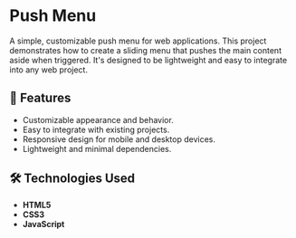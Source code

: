 # Push Menu  

A simple, customizable push menu for web applications. This project demonstrates how to create a sliding menu that pushes the main content aside when triggered. It's designed to be lightweight and easy to integrate into any web project.

## 🚀 Features
- Customizable appearance and behavior.
- Easy to integrate with existing projects.
- Responsive design for mobile and desktop devices.
- Lightweight and minimal dependencies.

## 🛠 Technologies Used
- **HTML5**
- **CSS3**
- **JavaScript**
